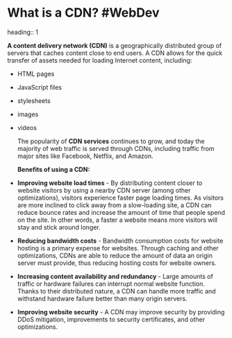# What is a CDN? #WebDev 
heading:: 1


**A content delivery network (CDN)** is a geographically distributed group of servers that caches content close to end users. A CDN allows for the quick transfer of assets needed for loading Internet content, including:
- HTML pages
- JavaScript files
- stylesheets
- images
- videos
  
  The popularity of **CDN services** continues to grow, and today the majority of web traffic is served through CDNs, including traffic from major sites like Facebook, Netflix, and Amazon.
  
  **Benefits of using a CDN:**
- **Improving website load times** - By distributing content closer to website visitors by using a nearby CDN server (among other optimizations), visitors experience faster page loading times. As visitors are more inclined to click away from a slow-loading site, a CDN can reduce bounce rates and increase the amount of time that people spend on the site. In other words, a faster a website means more visitors will stay and stick around longer.
- **Reducing bandwidth costs** - Bandwidth consumption costs for website hosting is a primary expense for websites. Through caching and other optimizations, CDNs are able to reduce the amount of data an origin server must provide, thus reducing hosting costs for website owners.
- **Increasing content availability and redundancy** - Large amounts of traffic or hardware failures can interrupt normal website function. Thanks to their distributed nature, a CDN can handle more traffic and withstand hardware failure better than many origin servers.
- **Improving website security** - A CDN may improve security by providing DDoS mitigation, improvements to security certificates, and other optimizations.